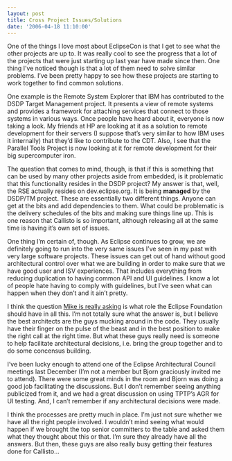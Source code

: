 ```yaml
---
layout: post
title: Cross Project Issues/Solutions
date: '2006-04-18 11:10:00'
---
```



One of the things I love most about EclipseCon is that I get to see what the other projects are up to. It was really cool to see the progress that a lot of the projects that were just starting up last year have made since then. One thing I’ve noticed though is that a lot of them need to solve similar problems. I’ve been pretty happy to see how these projects are starting to work together to find common solutions.

One example is the Remote System Explorer that IBM has contributed to the DSDP Target Management project. It presents a view of remote systems and provides a framework for attaching services that connect to those systems in various ways. Once people have heard about it, everyone is now taking a look. My friends at HP are looking at it as a solution to remote development for their servers (I suppose that’s very similar to how IBM uses it internally) that they’d like to contribute to the CDT. Also, I see that the Parallel Tools Project is now looking at it for remote development for their big supercomputer iron.

The question that comes to mind, though, is that if this is something that can be used by many other projects aside from embedded, is it problematic that this functionality resides in the DSDP project? My answer is that, well, the RSE actually resides on dev.eclipse.org. It is being **managed** by the DSDP/TM project. These are essentially two different things. Anyone can get at the bits and add dependencies to them. What could be problematic is the delivery schedules of the bits and making sure things line up. This is one reason that Callisto is so important, although releasing all at the same time is having it’s own set of issues.

One thing I’m certain of, though. As Eclipse continues to grow, we are definitely going to run into the very same issues I’ve seen in my past with very large software projects. These issues can get out of hand without good architectural control over what we are building in order to make sure that we have good user and ISV experiences. That includes everything from reducing duplication to having common API and UI guidelines. I know a lot of people hate having to comply with guidelines, but I’ve seen what can happen when they don’t and it ain’t pretty.

I think the question [Mike is really asking](http://milinkovich.blogspot.com/2006/04/seeking-balance.html) is what role the Eclipse Foundation should have in all this. I’m not totally sure what the answer is, but I believe the best architects are the guys mucking around in the code. They usually have their finger on the pulse of the beast and in the best position to make the right call at the right time. But what these guys really need is someone to help facilitate architectural decisions, i.e. bring the group together and to do some concensus building.

I’ve been lucky enough to attend one of the Eclipse Architectural Council meetings last December (I’m not a member but Bjorn graciously invited me to attend). There were some great minds in the room and Bjorn was doing a good job facilitating the discussions. But I don’t remember seeing anything publicized from it, and we had a great discussion on using TPTP’s AGR for UI testing. And, I can’t remember if any architectural decisions were made.

I think the processes are pretty much in place. I’m just not sure whether we have all the right people involved. I wouldn’t mind seeing what would happen if we brought the top senior committers to the table and asked them what they thought about this or that. I’m sure they already have all the answers. But then, these guys are also really busy getting their features done for Callisto…


